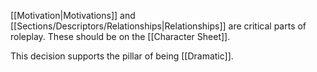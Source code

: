 [[Motivation|Motivations]] and [[Sections/Descriptors/Relationships|Relationships]] are critical parts of roleplay. These should be on the [[Character Sheet]].

This decision supports the pillar of being [[Dramatic]].